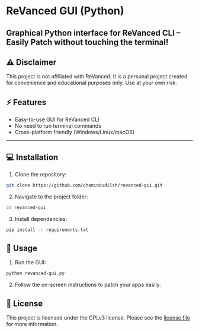 # ReVanced GUI (Python)

**Graphical Python interface for ReVanced CLI – Easily Patch without touching the terminal!**
---

## ⚠️ Disclaimer

This project is not affiliated with ReVanced.
It is a personal project created for convenience and educational purposes only. Use at your own risk.

## ⚡ Features

- Easy-to-use GUI for ReVanced CLI  
- No need to run terminal commands  
- Cross-platform friendly (Windows/Linux/macOS)  

---

## 💻 Installation

1. Clone the repository:  
```bash
git clone https://github.com/chamindudilsh/revanced-gui.git
```

2. Navigate to the project folder:
```bash
cd revanced-gui
```

3. Install dependencies:
```bash
pip install -r requirements.txt
```

## 🚀 Usage

1. Run the GUI:
```bash
python revanced-gui.py
```

2. Follow the on-screen instructions to patch your apps easily.

## 📄 License
This project is licensed under the GPLv3 license. Please see the [license file](LICENSE) for more information.

